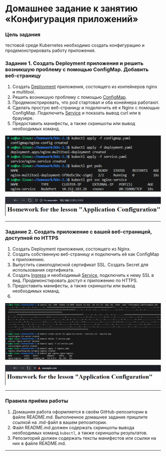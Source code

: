 # Домашнее задание к занятию «Конфигурация приложений»

### Цель задания

 тестовой среде Kubernetes необходимо создать конфигурацию и продемонстрировать работу приложения.


### Задание 1. Создать Deployment приложения и решить возникшую проблему с помощью ConfigMap. Добавить веб-страницу

1. Создать [Deployment](https://github.com/SeNike/k8s-2.3/blob/main/deployment.yaml) приложения, состоящего из контейнеров nginx и multitool.
2. Решить возникшую проблему с помощью [ConfigMap](https://github.com/SeNike/k8s-2.3/blob/main/configmap.yaml).
3. Продемонстрировать, что pod стартовал и оба конейнера работают.
4. Сделать простую веб-страницу и подключить её к Nginx с помощью ConfigMap. Подключить [Service](https://github.com/SeNike/k8s-2.3/blob/main/service.yaml) и показать вывод curl или в браузере.
5. Предоставить манифесты, а также скриншоты или вывод необходимых команд.

![IMG](https://github.com/SeNike/Study_24/blob/main/k8s/2.3/2.3.1.png)

![IMG](https://github.com/SeNike/Study_24/blob/main/k8s/2.3/2.3.2.png)


------

### Задание 2. Создать приложение с вашей веб-страницей, доступной по HTTPS 

1. Создать Deployment приложения, состоящего из Nginx.
2. Создать собственную веб-страницу и подключить её как ConfigMap к приложению.
3. Выпустить самоподписной сертификат SSL. Создать Secret для использования сертификата.
4. Создать [Ingress](https://github.com/SeNike/k8s-2.3/blob/main/ingress.yaml) и необходимый [Service](https://github.com/SeNike/k8s-2.3/blob/main/ssl-service.yaml), подключить к нему SSL в вид. Продемонстировать доступ к приложению по HTTPS. 
4. Предоставить манифесты, а также скриншоты или вывод необходимых команд.
5. 
![IMG](https://github.com/SeNike/Study_24/blob/main/k8s/2.3/2.3.3.png)

![IMG](https://github.com/SeNike/Study_24/blob/main/k8s/2.3/2.3.4.png)

------

### Правила приёма работы

1. Домашняя работа оформляется в своём GitHub-репозитории в файле README.md. Выполненное домашнее задание пришлите ссылкой на .md-файл в вашем репозитории.
2. Файл README.md должен содержать скриншоты вывода необходимых команд `kubectl`, а также скриншоты результатов.
3. Репозиторий должен содержать тексты манифестов или ссылки на них в файле README.md.

------

